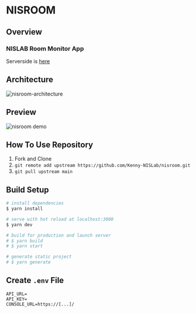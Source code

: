 # NISROOM

## Overview

### NISLAB Room Monitor App

Serverside is [here](https://github.com/Kenny-NISLab/nisroom-api.git)

## Architecture

![nisroom-architecture](https://user-images.githubusercontent.com/49851726/116017595-06311400-a67b-11eb-872c-be969d7a6fb0.png)

## Preview

![nisroom demo](https://user-images.githubusercontent.com/49851726/116806120-f5ded480-ab65-11eb-8bf3-a22a857bc3a6.gif)

## How To Use Repository

1. Fork and Clone
2. `git remote add upstream https://github.com/Kenny-NISLab/nisroom.git`
3. `git pull upstream main`

## Build Setup

```bash
# install dependencies
$ yarn install

# serve with hot reload at localhost:3000
$ yarn dev

# build for production and launch server
# $ yarn build
# $ yarn start

# generate static project
# $ yarn generate
```

## Create `.env` File

```.env
API_URL=
API_KEY=
CONSOLE_URL=https://[...]/
```
